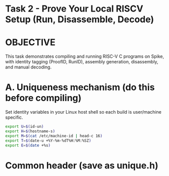 # Task 2 - Prove Your Local RISCV Setup (Run, Disassemble, Decode)
# OBJECTIVE 
This task demonstrates compiling and running RISC-V C programs on Spike, with identity tagging (ProofID, RunID), assembly generation, disassembly, and manual decoding.

# A. Uniqueness mechanism (do this before compiling)
 Set identity variables in your Linux host shell so each build is user/machine specific.
 ```bash
 export U=$(id-un)
 export H=$(hostname-s)
 export M=$(cat /etc/machine-id | head-c 16)
 export T=$(date-u +%Y-%m-%dT%H:%M:%SZ)
 export E=$(date +%s)
```
# Common header (save as unique.h)
